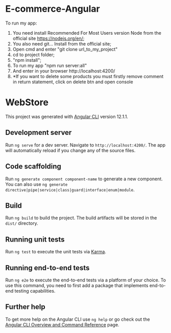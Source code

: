 # E-commerce-Angular

To run my app:

1. You need install Recommended For Most Users version Node from the official site https://nodejs.org/en/;
2. You also need git... Install from the official site;
3. Open cmd and enter "git clone url_to_my_project"
4. cd to project folder;
5. "npm install";
6. To run my app "npm run server:all"
7. And enter in your browser http://localhost:4200/
8. *If you want to delete some products you must firstly remove comment in 
return statement, click on delete btn and open console 

# WebStore

This project was generated with [Angular CLI](https://github.com/angular/angular-cli) version 12.1.1.

## Development server

Run `ng serve` for a dev server. Navigate to `http://localhost:4200/`. The app will automatically reload if you change any of the source files.

## Code scaffolding

Run `ng generate component component-name` to generate a new component. You can also use `ng generate directive|pipe|service|class|guard|interface|enum|module`.

## Build

Run `ng build` to build the project. The build artifacts will be stored in the `dist/` directory.

## Running unit tests

Run `ng test` to execute the unit tests via [Karma](https://karma-runner.github.io).

## Running end-to-end tests

Run `ng e2e` to execute the end-to-end tests via a platform of your choice. To use this command, you need to first add a package that implements end-to-end testing capabilities.

## Further help

To get more help on the Angular CLI use `ng help` or go check out the [Angular CLI Overview and Command Reference](https://angular.io/cli) page.
